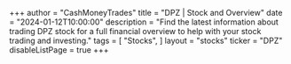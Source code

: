 +++
author = "CashMoneyTrades"
title = "DPZ | Stock and Overview"
date = "2024-01-12T10:00:00"
description = "Find the latest information about trading DPZ stock for a full financial overview to help with your stock trading and investing."
tags = [
   "Stocks",
]
layout = "stocks"
ticker = "DPZ"
disableListPage = true
+++
